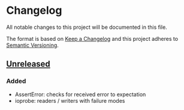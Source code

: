 # Changelog

All notable changes to this project will be documented in this file.

The format is based on [Keep a Changelog](http://keepachangelog.com/en/1.0.0/)
and this project adheres to [Semantic Versioning](http://semver.org/spec/v2.0.0.html).

## [Unreleased]

### Added

* AssertError: checks for received error to expectation
* ioprobe: readers / writers with failure modes

[Unreleased]: https://github.com/julian7/tester
